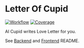 # Letter Of Cupid
[![Workflow](https://github.com/swsnu/swppfall2022-team11/actions/workflows/run-tests.yml/badge.svg?branch=main)](https://github.com/swsnu/swppfall2022-team11/actions)
[![Coverage](https://coveralls.io/repos/github/swsnu/swppfall2022-team11/badge.svg?branch=main)](https://coveralls.io/github/swsnu/swppfall2022-team11?branch=main)


AI Cupid writes Love Letter for you.

See [Backend](./backend/) and [Frontend](./frontend/) README.
